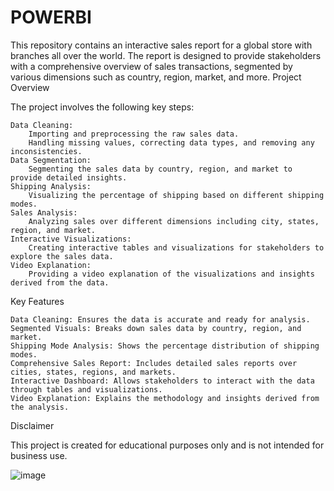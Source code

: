 # POWERBI
This repository contains an interactive sales report for a global store with branches all over the world. The report is designed to provide stakeholders with a comprehensive overview of sales transactions, segmented by various dimensions such as country, region, market, and more.
Project Overview

The project involves the following key steps:

    Data Cleaning:
        Importing and preprocessing the raw sales data.
        Handling missing values, correcting data types, and removing any inconsistencies.
    Data Segmentation:
        Segmenting the sales data by country, region, and market to provide detailed insights.
    Shipping Analysis:
        Visualizing the percentage of shipping based on different shipping modes.
    Sales Analysis:
        Analyzing sales over different dimensions including city, states, region, and market.
    Interactive Visualizations:
        Creating interactive tables and visualizations for stakeholders to explore the sales data.
    Video Explanation:
        Providing a video explanation of the visualizations and insights derived from the data.

Key Features

    Data Cleaning: Ensures the data is accurate and ready for analysis.
    Segmented Visuals: Breaks down sales data by country, region, and market.
    Shipping Mode Analysis: Shows the percentage distribution of shipping modes.
    Comprehensive Sales Report: Includes detailed sales reports over cities, states, regions, and markets.
    Interactive Dashboard: Allows stakeholders to interact with the data through tables and visualizations.
    Video Explanation: Explains the methodology and insights derived from the analysis.

Disclaimer

This project is created for educational purposes only and is not intended for business use.


![image](https://github.com/ajaykpurakkal/POWERBI/assets/160224518/7e0762a6-a308-49cb-8522-892c54fcf0b1)
